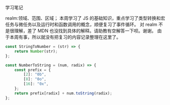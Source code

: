 <!--
 * @Author: Eric YangXinde
 * @Date: 2020-09-25 20:00:09
 * @LastModifiedBy: Eric YangXinde
 * @LastEditTime: 2020-11-22 15:12:01
 * @Description:
-->

学习笔记

realm:领域、范围、区域；
本周学习了 JS 的基础知识，重点学习了类型转换和宏任务与微任务以及运行时和函数调用的概念，顺便复习了事件循环。
对 realm 不是很理解，差了 MDN 也没找到具体的解释。请助教有空解答一下呗。谢谢。
由于本周有事，所以就没有把复习的内容记录整理在这里了。

```js
const StringToNumber = (str) => {
	return Number(str);
};

const NumberToString = (num, radix) => {
	const prefix = {
		[2]: "0b",
		[8]: "0o",
		[16]: "0x",
	};
	return prefix[radix] + num.toString(radix);
};
```
